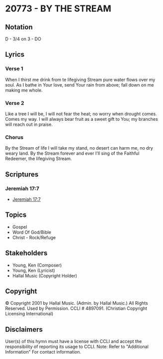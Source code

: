 # 20773 - BY THE STREAM

## Notation

D - 3/4 on 3 - DO

## Lyrics

### Verse 1

When I thirst me drink from te lifegiving Stream pure water flows over my soul. As I bathe in Your love, send Your rain from above; fall down on me making me whole.

### Verse 2

Like a tree I will be, I will not fear the heat; no worry when drought comes. Comes my way. I will always bear fruit as a sweet gift to You; my branches will reach out in praise.

### Chorus

By the Stream of life I will take my stand, no desert can harm me, no dry weary land. By the Stream forever and ever I'll sing of the Faithful Redeemer, the lifegiving Stream.


## Scriptures

### Jeremiah 17:7

- [Jeremiah 17:7](https://www.biblegateway.com/passage/?search=Jeremiah%2017%3A7)


## Topics

- Gospel
- Word Of God/Bible
- Christ - Rock/Refuge

## Stakeholders

- Young, Ken (Composer)
- Young, Ken (Lyricist)
- Hallal Music (Copyright Holder)

## Copyright

© Copyright 2001 by Hallal Music. (Admin. by Hallal Music.) All Rights Reserved. Used by Permission. CCLI # 4897091.
(Christian Copyright Licensing International)

## Disclaimers

User(s) of this hymn must have a license with CCLI and accept the responsibility of reporting its usage to CCLI.
Note: Refer to "Additional Information" For contact information.

